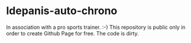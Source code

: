 # ldepanis-auto-chrono

In association with a pro sports trainer. :-) This repository is public only in order to create Github Page for free. The code is dirty.
